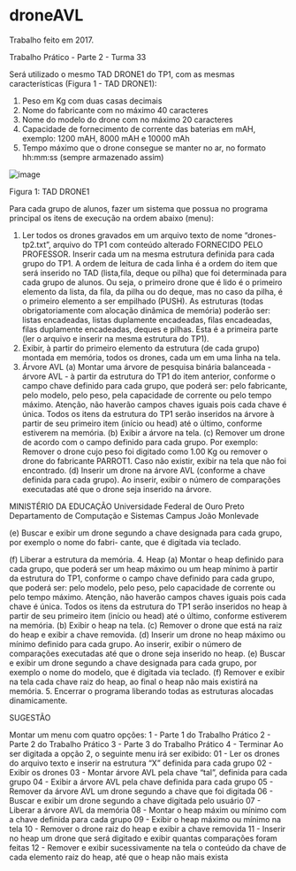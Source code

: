 # droneAVL

Trabalho feito em 2017.

Trabalho Prático - Parte 2 - Turma 33

Será utilizado o mesmo TAD DRONE1 do TP1, com as mesmas características (Figura 1 - TAD DRONE1):
1. Peso em Kg com duas casas decimais
2. Nome do fabricante com no máximo 40 caracteres
3. Nome do modelo do drone com no máximo 20 caracteres
4. Capacidade de fornecimento de corrente das baterias em mAH, exemplo: 1200 mAH, 8000 mAH e 10000 mAh
5. Tempo máximo que o drone consegue se manter no ar, no formato hh:mm:ss (sempre armazenado assim)


![image](https://user-images.githubusercontent.com/37150386/113354058-f260ef00-9314-11eb-93e7-5909ef8ad65d.png)

Figura 1: TAD DRONE1

Para cada grupo de alunos, fazer um sistema que possua no programa principal os itens de execução na ordem
abaixo (menu):
1. Ler todos os drones gravados em um arquivo texto de nome “drones-tp2.txt”, arquivo do TP1 com conteúdo
alterado FORNECIDO PELO PROFESSOR. Inserir cada um na mesma estrutura definida para cada
grupo do TP1.
A ordem de leitura de cada linha é a ordem do item que será inserido no TAD (lista,fila, deque ou pilha) que
foi determinada para cada grupo de alunos. Ou seja, o primeiro drone que é lido é o primeiro elemento da
lista, da fila, da pilha ou do deque, mas no caso da pilha, é o primeiro elemento a ser empilhado (PUSH).
As estruturas (todas obrigatoriamente com alocação dinâmica de memória) poderão ser: listas encadeadas,
listas duplamente encadeadas, filas encadeadas, filas duplamente encadeadas, deques e pilhas. Esta é a
primeira parte (ler o arquivo e inserir na mesma estrutura do TP1).
2. Exibir, à partir do primeiro elemento da estrutura (de cada grupo) montada em memória, todos os drones,
cada um em uma linha na tela.
3. Árvore AVL
(a) Montar uma árvore de pesquisa binária balanceada - árvore AVL - à partir da estrutura do TP1 do
item anterior, conforme o campo chave definido para cada grupo, que poderá ser: pelo fabricante, pelo
modelo, pelo peso, pela capacidade de corrente ou pelo tempo máximo. Atenção, não haverão campos
chaves iguais pois cada chave é única. Todos os itens da estrutura do TP1 serão inseridos na árvore à
partir de seu primeiro item (início ou head) até o último, conforme estiverem na memória.
(b) Exibir a árvore na tela.
(c) Remover um drone de acordo com o campo definido para cada grupo. Por exemplo: Remover o drone
cujo peso foi digitado como 1.00 Kg ou remover o drone do fabricante PARROT1. Caso não existir,
exibir na tela que não foi encontrado.
(d) Inserir um drone na árvore AVL (conforme a chave definida para cada grupo). Ao inserir, exibir o
número de comparações executadas até que o drone seja inserido na árvore.

MINISTÉRIO DA EDUCAÇÃO
Universidade Federal de Ouro Preto
Departamento de Computação e Sistemas
Campus João Monlevade

(e) Buscar e exibir um drone segundo a chave designada para cada grupo, por exemplo o nome do fabri-
cante, que é digitada via teclado.

(f) Liberar a estrutura da memória.
4. Heap
(a) Montar o heap definido para cada grupo, que poderá ser um heap máximo ou um heap mínimo à partir
da estrutura do TP1, conforme o campo chave definido para cada grupo, que poderá ser: pelo modelo,
pelo peso, pelo capacidade de corrente ou pelo tempo máximo. Atenção, não haverão campos chaves
iguais pois cada chave é única. Todos os itens da estrutura do TP1 serão inseridos no heap à partir de
seu primeiro item (início ou head) até o último, conforme estiverem na memória.
(b) Exibir o heap na tela.
(c) Remover o drone que está na raiz do heap e exibir a chave removida.
(d) Inserir um drone no heap máximo ou mínimo definido para cada grupo. Ao inserir, exibir o número
de comparações executadas até que o drone seja inserido no heap.
(e) Buscar e exibir um drone segundo a chave designada para cada grupo, por exemplo o nome do modelo,
que é digitada via teclado.
(f) Remover e exibir na tela cada chave raiz do heap, ao final o heap não mais existirá na memória.
5. Encerrar o programa liberando todas as estruturas alocadas dinamicamente.

SUGESTÃO

Montar um menu com quatro opções:
1 - Parte 1 do Trabalho Prático
2 - Parte 2 do Trabalho Prático
3 - Parte 3 do Trabalho Prático
4 - Terminar
Ao ser digitada a opção 2, o seguinte menu irá ser exibido:
01 - Ler os drones do arquivo texto e inserir na estrutura “X” definida para cada grupo
02 - Exibir os drones
03 - Montar árvore AVL pela chave “tal”, definida para cada grupo
04 - Exibir a árvore AVL pela chave definida para cada grupo
05 - Remover da árvore AVL um drone segundo a chave que foi digitada
06 - Buscar e exibir um drone segundo a chave digitada pelo usuário
07 - Liberar a árvore AVL da memória
08 - Montar o heap máxim ou mínimo com a chave definida para cada grupo
09 - Exibir o heap máximo ou mínimo na tela
10 - Remover o drone raiz do heap e exibir a chave removida
11 - Inserir no heap um drone que será digitado e exibir quantas comparações foram feitas
12 - Remover e exibir sucessivamente na tela o conteúdo da chave de cada elemento raiz do heap, até que o
heap não mais exista
